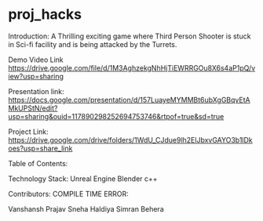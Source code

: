 # proj_hacks
Introduction:
A Thrilling exciting game where Third Person Shooter is stuck in Sci-fi facility and is being attacked by the Turrets.

Demo Video Link
https://drive.google.com/file/d/1M3AghzekgNhHjTiEWRRGOu8X6s4aP1pQ/view?usp=sharing

Presentation link:
https://docs.google.com/presentation/d/157LuayeMYMMBt6ubXgGBqvEtAMkUPStN/edit?usp=sharing&ouid=117890298252694753746&rtpof=true&sd=true

Project Link:
https://drive.google.com/drive/folders/1WdU_CJdue9lh2ElJbxvGAYO3b1lDkoes?usp=share_link

Table of Contents:

Technology Stack:
Unreal Engine
Blender
c++

Contributors:
COMPILE TIME ERROR:

Vanshansh Prajav
Sneha Haldiya
Simran Behera
